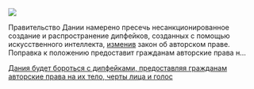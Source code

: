 <!--2025-06-27 12:31:48-->
<div class="yb">
  <div class="rss habr"><img src="https://habrastorage.org/webt/ea/hv/z6/eahvz61fgfhaxi8pyizfi-glpze.jpeg" /><p>Правительство Дании намерено пресечь несанкционированное создание и распространение дипфейков, созданных с помощью искусственного интеллекта, <a href="https://www.theguardian.com/technology/2025/jun/27/deepfakes-denmark-copyright-law-artificial-intelligence" rel="noopener noreferrer nofollow">изменив</a> закон об авторском праве. Поправка к положению предоставит гражданам авторские права н... <p class="titl"><a href="https://habr.com/ru/news/922596/?utm_source=habrahabr&utm_medium=rss&utm_campaign=922596">Дания будет бороться с дипфейками, предоставляя гражданам авторские права на их тело, черты лица и голос</a></p></div>
</div>
